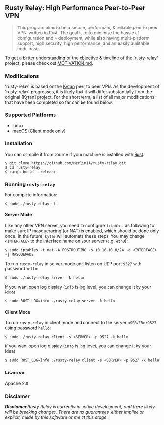 ## Rusty Relay: High Performance Peer-to-Peer VPN

> This program aims to be a secure, performant, & reliable peer to peer VPN, written in Rust. The goal is to to minimize the hassle of configuration and   > deployment, while also having multi-platform support, high security, high performance, and an easily auditable code base.

To get a better understanding of the objective & timeline of the 'rusty-relay' project, please check out [MOTIVATION.md](https://github.com/Merlin1A/rusty-relay/blob/master/MOTIVATION.md).

### Modifications

'rusty-relay' is based on the [Kytan](https://github.com/changlan/kytan) peer to peer VPN. As the development of 'rusty-relay' progresses, it is likely that it will differ substantially from the original [Kytan] project. For the short term, a list of all major modifications that have been completed so far can be found below.

### Supported Platforms

- Linux
- macOS (Client mode only)

### Installation

You can compile it from source if
your machine is installed with [Rust](https://www.rust-lang.org/en-US/install.html).

```
$ git clone https://github.com/Merlin1A/rusty-relay.git
$ cd rusty-relay
$ cargo build --release
```

### Running `rusty-relay`

For complete information:

```
$ sudo ./rusty-relay -h
```

#### Server Mode

Like any other VPN server, you need to configure `iptables` as following to make
sure IP masquerading (or NAT) is enabled, which should be done only once. In the
future, `kytan` will automate these steps. You may change `<INTERFACE>` to the
interface name on your server (e.g. `eth0`):

```
$ sudo iptables -t nat -A POSTROUTING -s 10.10.10.0/24 -o <INTERFACE> -j MASQUERADE
```

To run `rusty-relay` in server mode and listen on UDP port `9527` with password `hello`:

```
$ sudo ./rusty-relay server -k hello 
```
If you want open log display (`info` is log level, you can change it by your idea)

```
$ sudo RUST_LOG=info ./rusty-relay server -k hello 
```

#### Client Mode

To run `rusty-relay` in client mode and connect to the server `<SERVER>:9527` using password `hello`:

```
$ sudo ./rusty-relay client -s <SERVER> -p 9527 -k hello
```

if you want open log display (`info` is log level, you can change it by your idea)

```
$ sudo RUST_LOG=info ./rusty-relay client -s <SERVER> -p 9527 -k hello
```

### License

Apache 2.0

### Disclamer

*__Disclamer__* _Rusty Relay is currently in active development, and there likely will be breaking changes. There are no guarantees, either implied or explicit, made by this software or me at this stage._
